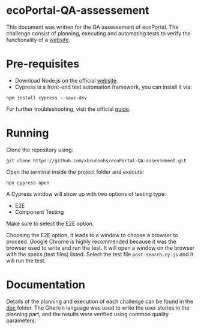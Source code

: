 # ecoPortal-QA-assessement

This document was written for the QA assessement of ecoPortal. The challenge consist of planning, executing and automating tests to verify the functionality of a [website](https://arstechnica.com).

# Pre-requisites

* Download Node.js on the official [website](https://nodejs.org/en/download).
* Cypress is a front-end test automation framework, you can install it via:  

```
npm install cypress --save-dev
```
For further troubleshooting, visit the official [guide](https://docs.cypress.io/guides/getting-started/installing-cypress).

# Running

Clone the repository using:

```
git clone https://github.com/xbrunoohs/ecoPortal-QA-assessement.git
```

Open the terminal inside the project folder and execute:
```
npx cypress open
```

A Cypress window will show up with two options of testing type:
* E2E
* Component Testing

Make sure to select the E2E option.

Choosing the E2E option, it leads to a window to choose a browser to proceed. Google Chrome is highly recommended because it was the browser used to write and run the test. It will open a window on the browser with the specs (test files) listed. Select the test file `post-search.cy.js` and it will run the test.

# Documentation

Details of the planning and execution of each challenge can be found in the [doc](doc/) folder. The Gherkin language was used to write the user stories in the planning part, and the results were verified using common quality parameters.
